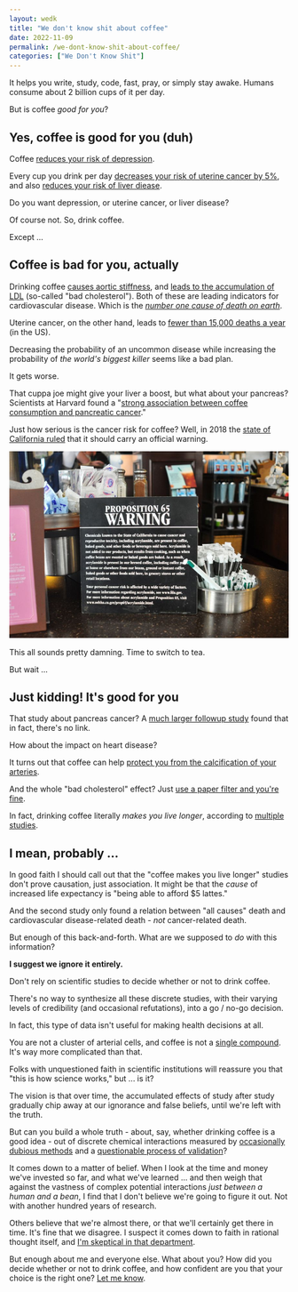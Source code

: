 ```yaml
---
layout: wedk
title: "We don't know shit about coffee"
date: 2022-11-09
permalink: /we-dont-know-shit-about-coffee/
categories: ["We Don't Know Shit"]
---
```


It helps you write, study, code, fast, pray, or simply stay awake. Humans consume about 2 billion cups of it per day.

But is coffee _good for you_?

## Yes, coffee is good for you (duh)

Coffee [reduces your risk of depression](https://journals.sagepub.com/doi/10.1177/0004867415603131). 

Every cup you drink per day [decreases your risk of uterine cancer by 5%](https://www.ncbi.nlm.nih.gov/pmc/articles/PMC4548216/), and also [reduces your risk of liver diease](https://journals.lww.com/eurjcancerprev/Abstract/2017/09000/Coffee_and_the_risk_of_hepatocellular_carcinoma.2.aspx).

Do you want depression, or uterine cancer, or liver disease?

Of course not. So, drink coffee.

Except ...

## Coffee is bad for you, actually

Drinking coffee [causes aortic stiffness](https://academic.oup.com/ajcn/article/81/6/1307/4648758), and [leads to the accumulation of LDL](https://pubmed.ncbi.nlm.nih.gov/9351383/) (so-called "bad cholesterol"). Both of these are leading indicators for cardiovascular disease. Which is the [_number one cause of death on earth_](https://www.cdc.gov/globalhealth/healthprotection/ncd/cardiovascular-diseases.html).

Uterine cancer, on the other hand, leads to [fewer than 15,000 deaths a year](https://www.cancer.org/cancer/endometrial-cancer/about/key-statistics.html) (in the US).

Decreasing the probability of an uncommon disease while increasing the probability of _the world's biggest killer_ seems like a bad plan.

It gets worse. 

That cuppa joe might give your liver a boost, but what about your pancreas? Scientists at Harvard found a "[strong association between coffee consumption and pancreatic cancer](https://www.nejm.org/doi/full/10.1056/NEJM198103123041102)."

Just how serious is the cancer risk for coffee? Well, in 2018 the [state of California ruled](https://www.nbcnews.com/news/us-news/california-judge-rules-coffee-requires-cancer-warning-n861401) that it should carry an official warning.

[![picture of a cancer warning placard in a coffee shop](/images/coffee-warning.jpeg)](https://www.wsj.com/articles/starbucks-coffee-brands-fight-california-ruling-on-cancer-warnings-1523880000)

This all sounds pretty damning. Time to switch to tea.

But wait ... 

## Just kidding! It's good for you

That study about pancreas cancer? A [much larger followup study](https://www.nature.com/articles/bjc2015235) found that in fact, there's no link.

How about the impact on heart disease?

It turns out that coffee can help [protect you from the calcification of your arteries](https://www.ahajournals.org/doi/10.1161/jaha.117.007155).

And the whole "bad cholesterol" effect? Just [use a paper filter and you're fine](https://www.sciencedirect.com/science/article/pii/S0963996912002360).

In fact, drinking coffee literally _makes you live longer_, according to [multiple](https://www.nejm.org/doi/full/10.1056/NEJMoa1112010) [studies](https://link.springer.com/article/10.1007/s10654-013-9834-7).

## I mean, probably ...

In good faith I should call out that the "coffee makes you live longer" studies don't prove causation, just association. It might be that the _cause_ of increased life expectancy is "being able to afford $5 lattes."

And the second study only found a relation between "all causes" death and cardiovascular disease-related death - _not_ cancer-related death.

But enough of this back-and-forth. What are we supposed to _do_ with this information?

**I suggest we ignore it entirely.** 

Don't rely on scientific studies to decide whether or not to drink coffee.

There's no way to synthesize all these discrete studies, with their varying levels of credibility (and occasional refutations), into a go / no-go decision.

In fact, this type of data isn't useful for making health decisions at all.

You are not a cluster of arterial cells, and coffee is not a [single compound](https://en.wikipedia.org/wiki/Cafestol). It's way more complicated than that.

Folks with unquestioned faith in scientific institutions will reassure you that "this is how science works," but ... is it?

The vision is that over time, the accumulated effects of study after study gradually chip away at our ignorance and false beliefs, until we're left with the truth.

But can you build a whole truth - about, say, whether drinking coffee is a good idea - out of discrete chemical interactions measured by [occasionally dubious methods](https://carcinisation.com/2020/12/11/survey-chicken/) and a [questionable process of validation](https://retractionwatch.com/2017/04/20/new-record-major-publisher-retracting-100-studies-cancer-journal-fake-peer-reviews/)?

It comes down to a matter of belief. When I look at the time and money we've invested so far, and what we've learned ... and then weigh that against the vastness of complex potential interactions _just between a human and a bean_, I find that I don't believe we're going to figure it out. Not with another hundred years of research.

Others believe that we're almost there, or that we'll certainly get there in time. It's fine that we disagree. I suspect it comes down to faith in rational thought itself, and [I'm skeptical in that department](https://garden.briandavidhall.com/we-all-justify-our-actions-after-the-fact-often-without-realizing-it).

But enough about me and everyone else. What about you? How did you decide whether or not to drink coffee, and how confident are you that your choice is the right one? [Let me know](/contact/).

